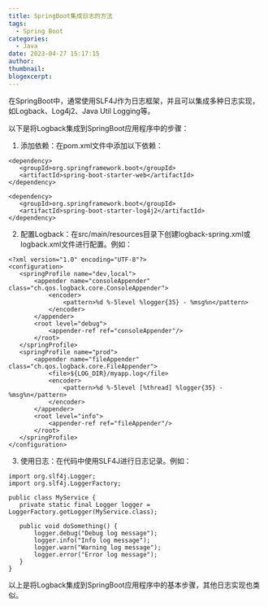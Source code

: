 ```yaml
---
title: SpringBoot集成日志的方法
tags:
  - Spring Boot
categories:
  - Java
date: 2023-04-27 15:17:15
author:
thumbnail:
blogexcerpt:
---
```

在SpringBoot中，通常使用SLF4J作为日志框架，并且可以集成多种日志实现，如Logback、Log4j2、Java Util Logging等。

以下是将Logback集成到SpringBoot应用程序中的步骤：

1. 添加依赖：在pom.xml文件中添加以下依赖：
```
<dependency>
   <groupId>org.springframework.boot</groupId>
   <artifactId>spring-boot-starter-web</artifactId>
</dependency>

<dependency>
   <groupId>org.springframework.boot</groupId>
   <artifactId>spring-boot-starter-log4j2</artifactId>
</dependency>
```

2. 配置Logback：在src/main/resources目录下创建logback-spring.xml或logback.xml文件进行配置。例如：

```
<?xml version="1.0" encoding="UTF-8"?>
<configuration>
   <springProfile name="dev,local">
       <appender name="consoleAppender" class="ch.qos.logback.core.ConsoleAppender">
           <encoder>
               <pattern>%d %-5level %logger{35} - %msg%n</pattern>
           </encoder>
       </appender>
       <root level="debug">
           <appender-ref ref="consoleAppender"/>
       </root>
   </springProfile>
   <springProfile name="prod">
       <appender name="fileAppender" class="ch.qos.logback.core.FileAppender">
           <file>${LOG_DIR}/myapp.log</file>
           <encoder>
               <pattern>%d %-5level [%thread] %logger{35} - %msg%n</pattern>
           </encoder>
       </appender>
       <root level="info">
           <appender-ref ref="fileAppender"/>
       </root>
   </springProfile>
</configuration>
```

3. 使用日志：在代码中使用SLF4J进行日志记录。例如：

```
import org.slf4j.Logger;
import org.slf4j.LoggerFactory;

public class MyService {
   private static final Logger logger = LoggerFactory.getLogger(MyService.class);

   public void doSomething() {
       logger.debug("Debug log message");
       logger.info("Info log message");
       logger.warn("Warning log message");
       logger.error("Error log message");
   }
}
```

以上是将Logback集成到SpringBoot应用程序中的基本步骤，其他日志实现也类似。
